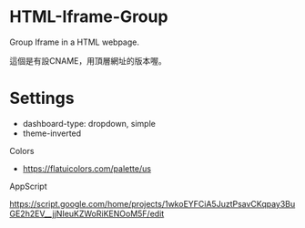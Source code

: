 # HTML-Iframe-Group
Group Iframe in a HTML webpage.

這個是有設CNAME，用頂層網址的版本喔。

# Settings

- dashboard-type: dropdown, simple
- theme-inverted

Colors
- https://flatuicolors.com/palette/us

AppScript

https://script.google.com/home/projects/1wkoEYFCiA5JuztPsavCKqpay3BuGE2h2EV__jjNIeuKZWoRiKENOoM5F/edit